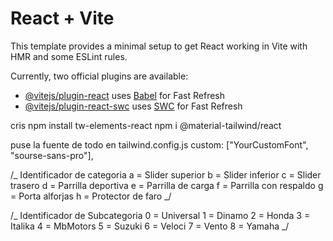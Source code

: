 # React + Vite

This template provides a minimal setup to get React working in Vite with HMR and some ESLint rules.

Currently, two official plugins are available:

- [@vitejs/plugin-react](https://github.com/vitejs/vite-plugin-react/blob/main/packages/plugin-react/README.md) uses [Babel](https://babeljs.io/) for Fast Refresh
- [@vitejs/plugin-react-swc](https://github.com/vitejs/vite-plugin-react-swc) uses [SWC](https://swc.rs/) for Fast Refresh

cris
npm install tw-elements-react
npm i @material-tailwind/react

puse la fuente de todo en tailwind.config.js
custom: ["YourCustomFont", "sourse-sans-pro"],

/_
Identificador de categoria
a = Slider superior
b = Slider inferior
c = Slider trasero
d = Parrilla deportiva
e = Parrilla de carga
f = Parrilla con respaldo
g = Porta alforjas
h = Protector de faro
_/

/\_
Identificador de Subcategoria
0 = Universal
1 = Dinamo
2 = Honda
3 = Italika
4 = MbMotors
5 = Suzuki
6 = Veloci
7 = Vento
8 = Yamaha
\_/
